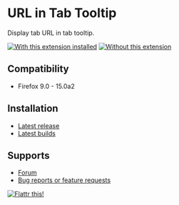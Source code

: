 # URL in Tab Tooltip

Display tab URL in tab tooltip.

[![With this extension installed](https://lh3.googleusercontent.com/-PrwIQXi5Sbk/UAOrny7wD5I/AAAAAAAACwk/3qXmkiTZpis/s200/tab-tooltip-url.png)](https://lh3.googleusercontent.com/-PrwIQXi5Sbk/UAOrny7wD5I/AAAAAAAACwk/3qXmkiTZpis/s640/tab-tooltip-url.png "With this extension installed")
[![Without this extension](https://lh5.googleusercontent.com/-SvTRt7tKzrw/UAOrngHTlTI/AAAAAAAACwk/5uytIEXukzw/s200/tab-tooltip.png)](https://lh5.googleusercontent.com/-SvTRt7tKzrw/UAOrngHTlTI/AAAAAAAACwk/5uytIEXukzw/s640/tab-tooltip.png "Without this extension")

## Compatibility

* Firefox 9.0 - 15.0a2

## Installation

* [Latest release](https://addons.mozilla.org/addon/tab-tooltip/?src=external-home)
* [Latest builds](tab-tooltip-url/downloads)

## Supports

* [Forum](https://forums.mozilla.org/addons/viewtopic.php?t=9859)
* [Bug reports or feature requests](tab-tooltip-url/issues)

[![Flattr this!](https://api.flattr.com/button/flattr-badge-large.png)](https://flattr.com/submit/auto?url=https%3A%2F%2Fgithub.com%2FLouCypher%2Ftab-tooltip-url "Flattr this!")